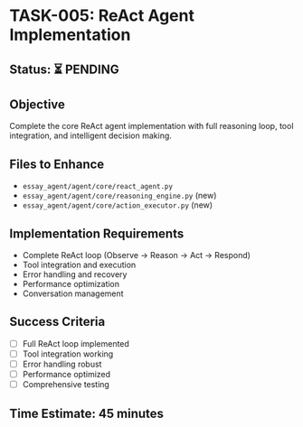 # TASK-005: ReAct Agent Implementation

## Status: ⏳ PENDING

## Objective
Complete the core ReAct agent implementation with full reasoning loop, tool integration, and intelligent decision making.

## Files to Enhance
- `essay_agent/agent/core/react_agent.py`
- `essay_agent/agent/core/reasoning_engine.py` (new)
- `essay_agent/agent/core/action_executor.py` (new)

## Implementation Requirements
- Complete ReAct loop (Observe → Reason → Act → Respond)
- Tool integration and execution
- Error handling and recovery
- Performance optimization
- Conversation management

## Success Criteria
- [ ] Full ReAct loop implemented
- [ ] Tool integration working
- [ ] Error handling robust
- [ ] Performance optimized
- [ ] Comprehensive testing

## Time Estimate: 45 minutes 